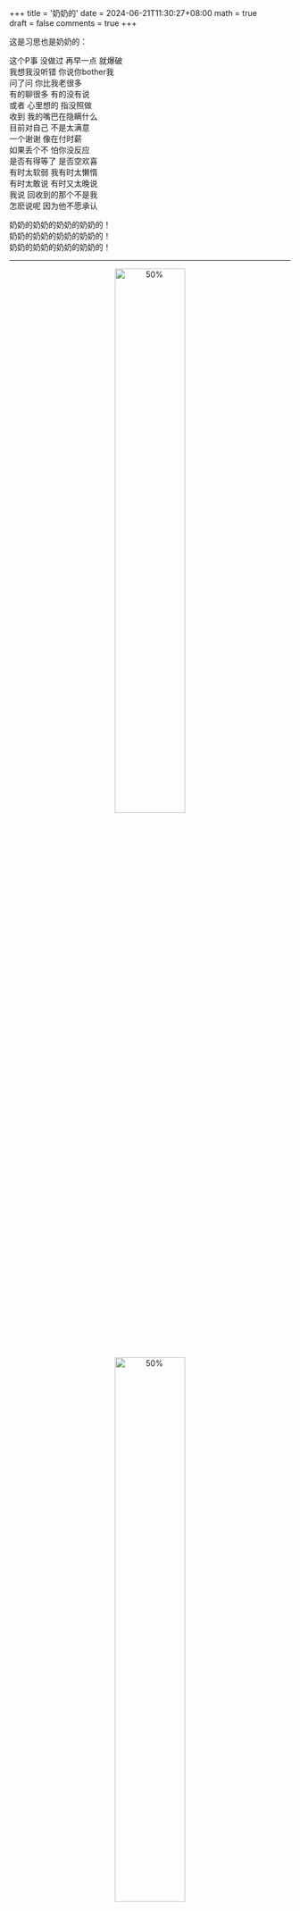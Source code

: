 +++
title = '奶奶的'
date = 2024-06-21T11:30:27+08:00
math = true                                
draft = false
comments = true
+++

这是习思也是奶奶的：<br>

这个P事 没做过 再早一点 就爆破<br>
我想我没听错 你说你bother我<br>
问了问 你比我老很多<br>
有的聊很多 有的没有说<br>
或者 心里想的 指没照做<br>
收到 我的嘴巴在隐瞒什么<br>
目前对自己 不是太满意<br>
一个谢谢 像在付时薪<br>
如果丢个不 怕你没反应<br>
是否有得等了 是否空欢喜<br>
有时太软弱 我有时太懒惰<br>
有时太敢说 有时又太晚说<br>
我说 回收到的那个不是我<br>
怎麽说呢 因为他不愿承认<br>

奶奶的奶奶的奶奶的奶奶的！<br>
奶奶的奶奶的奶奶的奶奶的！<br>
奶奶的奶奶的奶奶的奶奶的！<br>

-----


<div align="center">    
<img src="https://picx.zhimg.com/80/v2-168f302dbfdbabccac3077a5d391c773_1440w.png" alt="50%" width="50%" height="auto">
<img src="https://picx.zhimg.com/80/v2-ea9d4879b9444b96468aeb61d12dd41f_1440w.png" alt="50%" width="50%" height="auto">
</div>



-----

附上解决方案（不知道Excel能不能直接做）

```python
import pandas as pd

df1 = pd.read_excel('data/A04232A1100071011-+成绩上报Excel模板.xls')
df2 = pd.read_excel('data/雨课堂作业和期中成绩.xlsx')

# 选择需要列
df2 = df2[['姓名', '雨课堂作业折合分=总分/18*0.2', '期中成绩']]
# 使用姓名列来合并两个DF
df_merged = pd.merge(df1, df2, on='姓名', how='left')
#之所以head是要查看合并后的名字
df_merged.head()
```

```python
# 更新成绩列
df1['雨课堂作业折合分=总分/18*0.2'] = df_merged['雨课堂作业折合分=总分/18*0.2_y']
df1['期中成绩'] = df_merged['期中成绩_y']

# 保存更新后的Excel文件
df1.to_excel('更新后的成绩表.xlsx', index=False)

print("奶奶的老登")
```

